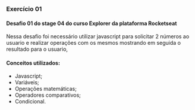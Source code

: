### Exercício 01

#### Desafio 01 do stage 04 do curso Explorer da plataforma Rocketseat

Nessa desafio foi necessário utilizar javascript para solicitar 2 números ao usuario e realizar operações com os mesmos mostrando em seguida o resultado para o usuario, 

#### Conceitos utilizados:

- Javascript;
- Variáveis;
- Operações matemáticas;
- Operadores comparativos;
- Condicional.
